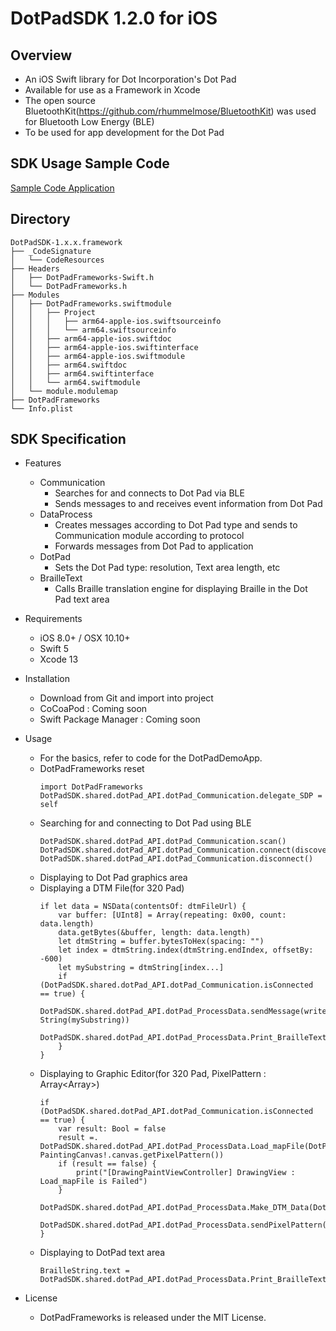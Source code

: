 # DotPadSDK 1.2.0 for iOS

## Overview
* An iOS Swift library for Dot Incorporation's Dot Pad
* Available for use as a Framework in Xcode
* The open source BluetoothKit(https://github.com/rhummelmose/BluetoothKit) was used for Bluetooth Low Energy (BLE)
* To be used for app development for the Dot Pad

## SDK Usage Sample Code
[Sample Code Application](https://github.com/dotincorp/dotpad-sample-code/tree/main/iOS/1.2.0)

## Directory
```
DotPadSDK-1.x.x.framework
├── _CodeSignature
│   └── CodeResources
├── Headers
│   ├── DotPadFrameworks-Swift.h
│   └── DotPadFrameworks.h
├── Modules
│   ├── DotPadFrameworks.swiftmodule
│   │   ├── Project
│   │   │   ├── arm64-apple-ios.swiftsourceinfo
│   │   │   └── arm64.swiftsourceinfo
│   │   ├── arm64-apple-ios.swiftdoc
│   │   ├── arm64-apple-ios.swiftinterface
│   │   ├── arm64-apple-ios.swiftmodule
│   │   ├── arm64.swiftdoc
│   │   ├── arm64.swiftinterface
│   │   └── arm64.swiftmodule
│   └── module.modulemap
├── DotPadFrameworks
└── Info.plist
```

## SDK Specification
- Features
    - Communication
        - Searches for and connects to Dot Pad via BLE
        - Sends messages to and receives event information from Dot Pad
    - DataProcess
        - Creates messages according to Dot Pad type and sends to Communication module according to protocol
        - Forwards messages from Dot Pad to application
    - DotPad
        - Sets the Dot Pad type: resolution, Text area length, etc
    - BrailleText
        - Calls Braille translation engine for displaying Braille in the Dot Pad text area

- Requirements
    - iOS 8.0+ / OSX 10.10+
    - Swift 5
    - Xcode 13

- Installation
    - Download from Git and import into project
    - CoCoaPod : Coming soon
    - Swift Package Manager : Coming soon

- Usage
    - For the basics, refer to code for the DotPadDemoApp.
    - DotPadFrameworks reset
        ~~~
        import DotPadFrameworks
        DotPadSDK.shared.dotPad_API.dotPad_Communication.delegate_SDP = self
        ~~~
    - Searching for and connecting to Dot Pad using BLE
        ~~~
        DotPadSDK.shared.dotPad_API.dotPad_Communication.scan()
        DotPadSDK.shared.dotPad_API.dotPad_Communication.connect(discoveries[indexPath.row].remotePeripheral)
        DotPadSDK.shared.dotPad_API.dotPad_Communication.disconnect()
        ~~~
    - Displaying to Dot Pad graphics area
    - Displaying a DTM File(for 320 Pad)
        ~~~
        if let data = NSData(contentsOf: dtmFileUrl) {
            var buffer: [UInt8] = Array(repeating: 0x00, count: data.length)
            data.getBytes(&buffer, length: data.length)
            let dtmString = buffer.bytesToHex(spacing: "")
            let index = dtmString.index(dtmString.endIndex, offsetBy: -600)
            let mySubstring = dtmString[index...]
            if (DotPadSDK.shared.dotPad_API.dotPad_Communication.isConnected == true) {
                DotPadSDK.shared.dotPad_API.dotPad_ProcessData.sendMessage(writeString: String(mySubstring))
                DotPadSDK.shared.dotPad_API.dotPad_ProcessData.Print_BrailleText(selectedImageInfo.description)
            }
        }
        ~~~
    - Displaying to Graphic Editor(for 320 Pad, PixelPattern : Array<Array<Bool>>)
        ~~~
        if (DotPadSDK.shared.dotPad_API.dotPad_Communication.isConnected == true) {
            var result: Bool = false
            result =.  DotPadSDK.shared.dotPad_API.dotPad_ProcessData.Load_mapFile(DotPadSDK.shared.dotPad.getDeviceType(), PaintingCanvas!.canvas.getPixelPattern())
            if (result == false) {
                print("[DrawingPaintViewController] DrawingView : Load_mapFile is Failed")
            }
            DotPadSDK.shared.dotPad_API.dotPad_ProcessData.Make_DTM_Data(DotPadSDK.shared.dotPad.getDeviceType())
            DotPadSDK.shared.dotPad_API.dotPad_ProcessData.sendPixelPattern()
        }
        ~~~
    - Displaying to DotPad text area
        ~~~
        BrailleString.text = DotPadSDK.shared.dotPad_API.dotPad_ProcessData.Print_BrailleText(textToSend)
        ~~~

- License
    - DotPadFrameworks is released under the MIT License.

